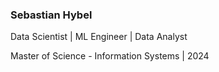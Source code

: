 ### Sebastian Hybel

Data Scientist | ML Engineer | Data Analyst 

Master of Science - Information Systems | 2024
